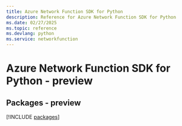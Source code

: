 ```yaml
---
title: Azure Network Function SDK for Python
description: Reference for Azure Network Function SDK for Python
ms.date: 02/27/2025
ms.topic: reference
ms.devlang: python
ms.service: networkfunction
---
```

# Azure Network Function SDK for Python - preview
## Packages - preview
[!INCLUDE [packages](network-function-index.md)]